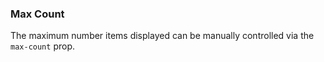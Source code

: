 ### Max Count

The maximum number items displayed can be manually controlled via the `max-count` prop.
